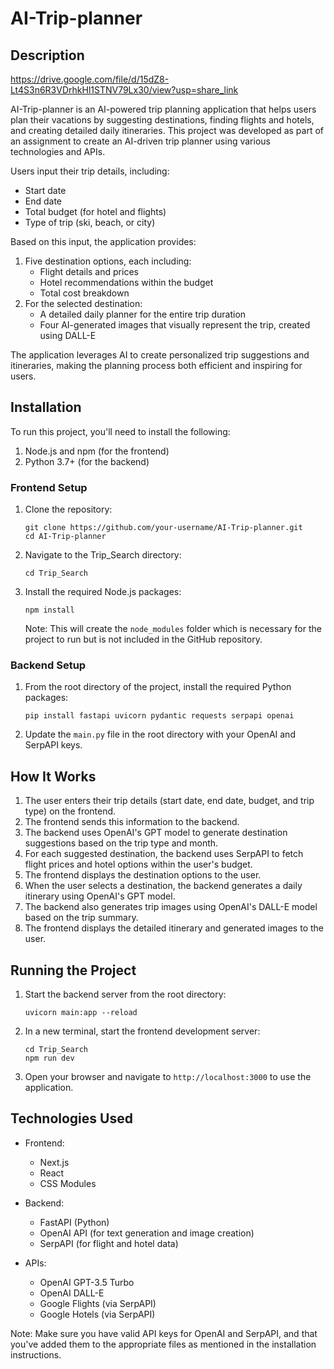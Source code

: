 # AI-Trip-planner

## Description

https://drive.google.com/file/d/15dZ8-Lt4S3n6R3VDrhkHl1STNV79Lx30/view?usp=share_link

AI-Trip-planner is an AI-powered trip planning application that helps users plan their vacations by suggesting destinations, finding flights and hotels, and creating detailed daily itineraries. This project was developed as part of an assignment to create an AI-driven trip planner using various technologies and APIs.

Users input their trip details, including:
- Start date
- End date
- Total budget (for hotel and flights)
- Type of trip (ski, beach, or city)

Based on this input, the application provides:
1. Five destination options, each including:
   - Flight details and prices
   - Hotel recommendations within the budget
   - Total cost breakdown
2. For the selected destination:
   - A detailed daily planner for the entire trip duration
   - Four AI-generated images that visually represent the trip, created using DALL-E

The application leverages AI to create personalized trip suggestions and itineraries, making the planning process both efficient and inspiring for users.

## Installation

To run this project, you'll need to install the following:

1. Node.js and npm (for the frontend)
2. Python 3.7+ (for the backend)

### Frontend Setup
1. Clone the repository:
   ```
   git clone https://github.com/your-username/AI-Trip-planner.git
   cd AI-Trip-planner
   ```

2. Navigate to the Trip_Search directory:
   ```
   cd Trip_Search
   ```

3. Install the required Node.js packages:
   ```
   npm install
   ```

   Note: This will create the `node_modules` folder which is necessary for the project to run but is not included in the GitHub repository.

### Backend Setup
1. From the root directory of the project, install the required Python packages:
   ```
   pip install fastapi uvicorn pydantic requests serpapi openai
   ```

2. Update the `main.py` file in the root directory with your OpenAI and SerpAPI keys.

## How It Works

1. The user enters their trip details (start date, end date, budget, and trip type) on the frontend.
2. The frontend sends this information to the backend.
3. The backend uses OpenAI's GPT model to generate destination suggestions based on the trip type and month.
4. For each suggested destination, the backend uses SerpAPI to fetch flight prices and hotel options within the user's budget.
5. The frontend displays the destination options to the user.
6. When the user selects a destination, the backend generates a daily itinerary using OpenAI's GPT model.
7. The backend also generates trip images using OpenAI's DALL-E model based on the trip summary.
8. The frontend displays the detailed itinerary and generated images to the user.

## Running the Project

1. Start the backend server from the root directory:
   ```
   uvicorn main:app --reload
   ```

2. In a new terminal, start the frontend development server:
   ```
   cd Trip_Search
   npm run dev
   ```

3. Open your browser and navigate to `http://localhost:3000` to use the application.

## Technologies Used

- Frontend:
  - Next.js
  - React
  - CSS Modules

- Backend:
  - FastAPI (Python)
  - OpenAI API (for text generation and image creation)
  - SerpAPI (for flight and hotel data)

- APIs:
  - OpenAI GPT-3.5 Turbo
  - OpenAI DALL-E
  - Google Flights (via SerpAPI)
  - Google Hotels (via SerpAPI)

Note: Make sure you have valid API keys for OpenAI and SerpAPI, and that you've added them to the appropriate files as mentioned in the installation instructions.
